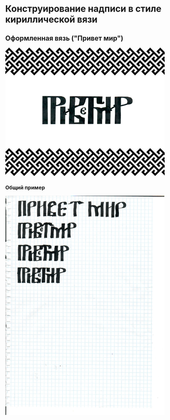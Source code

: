 # Конструирование надписи в стиле кириллической вязи

## Оформленная вязь ("Привет мир")
![Alt text](vyazi.png)

### Общий пример
![Alt text](skan.png)

